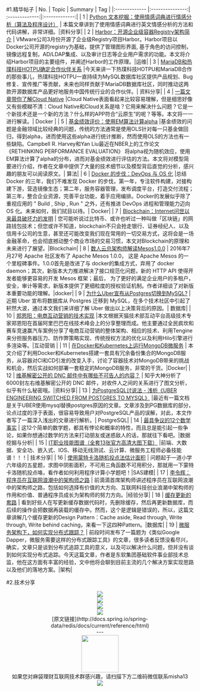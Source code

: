 #1.精华帖子
| No.  | Topic  | Summary | Tag |
|:------------- |:---------------:| :-------------:|:-------------:|
| 1 | [Python 文本挖掘：使用情感词典进行情感分析（算法及程序设计）](http://mp.weixin.qq.com/s?__biz=MzA3MDg0MjgxNQ==&mid=2652389938&idx=1&sn=26438273f915418735fccd6342b2f5cb&scene=1&srcid=0724c6pXYQ5MCkcUQhsaFFQl#rd) | 本篇文章讲到了使用情感词典进行英文情感分析的方法和代码讲解，非常详细。|资料分享|
| 2 | [Harbor：开源企业级容器Registry架构简介](http://mp.weixin.qq.com/s?__biz=MzA3MzYwNjQ3NA==&mid=2651296899&idx=2&sn=099ddd122e17f10880b5723625ed5b74&scene=1&srcid=0726mFhU2biKNeCQL4GIGIgi#rd) | VMware公司3月份开源了企业级Registry项目Harbor。Harbor项目以Docker公司开源的registry为基础，提供了管理图形界面, 基于角色的访问控制，镜像远程复制，AD/LDAP集成、以及审计日志等企业用户需求的功能。本文将介绍Harbor项目的主要组件，并阐述Harbor的工作原理。|运维|
| 3 | [MariaDB和热璞科技HOTPU确定合作伙伴关系](http://mp.weixin.qq.com/s?__biz=MzIwMzI3MzQ0MQ==&mid=2247483766&idx=1&sn=5987d85a20c28251bc329152f2661fed&scene=1&srcid=0724F9OqU4jNmZ9AX6AVXtRv#rd) |今天来讲一下热璞科技HOTPU和MariaDB合作的那些事儿，热璞科技HOTPU一直持续为MySQL数据库社区提供产品规划、Bug修复、宣传推广等贡献，未来也同样贡献于MariaDB数据库社区，同时推动这两款开源数据库产品更好地服务中国传统行业的合作伙伴。| 资料分享|
| 4 | [一篇文章带你了解Cloud Native](http://mp.weixin.qq.com/s?__biz=MzA5OTAyNzQ2OA==&mid=400282199&idx=1&sn=6070df6c57d0dd37918525b477db7a07&scene=2&srcid=1208CLlbVDkbKj64ED9zvoje#rd) |Cloud Native表面看起来比较容易理解，但是细思好像又有些模糊不清：Cloud Native和Cloud关系是啥？它用来解决什么问题？它是一个新技术还是一个新的方法？什么样的APP符合“云原生”的呢？等等。本文将一一进行解读。| Docker |
| 5 | [基金绩效评价：使用EM算法计算alpha](http://mp.weixin.qq.com/s?__biz=MjM5NTE1NjQ0NA==&mid=2654631097&idx=1&sn=a69ded301157dbbd25e80edc21b1bc33&scene=1&srcid=0511x4Px63B9mPe6owCUUVhG#rd) |基金绩效的问题是金融领域比较经典的问题，传统的方法通常是使用OLS针对每一只基金做回归，得到alpha，进而使用这些alpha进行统计推断，然而使用OLS的方法也有一些缺陷。Campbell R. Harvey和Yan Liu最近在NBER上的工作论文《RETHINKING PERFORMANCE EVALUATION》 将alpha视为随机效应，使用EM算法计算了alpha的分布，进而对基金绩效进行评估的方法。本文将对模型简要进行介绍，作者在文章中提供了大量的技术细节以及模型背后直觉的分析，感兴趣的朋友可以阅读原文。| 算法|
| 6 | [Docker 的步伐：DevOps 与 OS 化](http://mp.weixin.qq.com/s?__biz=MzA5MzA2Njk5OA==&mid=2650096266&idx=1&sn=221c719745c5a4f639048d91f8d8fed3&scene=1&srcid=0726bB4a25CA5ch9BVikMfdi#rd) |总结 Docker 的三年，我们不难发现 Docker 的步伐，第一年，专注软件构建，对接构建下游，营造镜像生态；第二年，服务容器管理，发布调度平台，打造交付流程；第三年，整合企业资源，完善平台功能，着手应用编排。Docker的发展似乎除了重视应用的 " Build ,  Ship ,  Run " 之外，还有推进 DevOps 进程和管理能力迈向 OS 化。未来如何，我们拭目以待。| Docker|
| 7 | [Blockchain：Internet问世以来最具破坏力的发明](http://mp.weixin.qq.com/s?__biz=MzA5MzQ2NTY0OA==&mid=2650796271&idx=1&sn=f2b162cc9cfbc913f23e24c61b70b5a3&scene=1&srcid=0727fjqh12FPs5h5bFG7ViQe#rd) | 您可能听说过比特币、或许也听过一种叫做「区块链」的网路钱包技术；但您或许不知道，blockchain不只会抢走银行、证券经纪人、以及信用卡公司的生意，甚至还可能改变我们现在常用的一切交易方式，这将会是一场金融革命，也会彻底撼动整个商业市场的交易习惯，本文对Blockchain的原理和未来进行了展望。|Blockchain|
| 8 | [ 数人云总架构师解读Mesos1.0.0](http://mp.weixin.qq.com/s?__biz=MzA3MDg4Nzc2NQ==&mid=2652133911&idx=1&sn=2f6a56a1679f2de2914fd81b33a85891&scene=1&srcid=0728q8q4EG266O6MmWuEKLob#rd) | 2016年7月27号 Apache 社区发布了 Apache Mesos 1.0.0， 这是 Apache Mesos 的一个里程碑事件。1.0.0首先是改进了与 docker的集成方式，弃用了 docker daemon；其次，新版本大力推进解决了接口规范化问题，新的 HTTP API 使得开发者能够更容易的开发 Mesos 框架；最后， 为了更好的满足企业用户的多租户，安全，审计等需求，新版本提供了更细粒度的授权验证机制。作者详细谈了对新版本重要功能的理解。|docker|
| 9 | [为什么Uber宣布从Postgres切换到MySQL?](http://mp.weixin.qq.com/s?__biz=MzAwMDU1MTE1OQ==&mid=2653547609&idx=1&sn=cbb55ee823ddec9d98ef1fa984e001f6&scene=1&srcid=0729AtFZBIlfejDz4187wQ7q#rd) |近期 Uber 宣布将数据库从 Postgres 迁移到 MySQL，在多个技术社区中引起了轩然大波，通过本文我们来详细了解 Uber 做出以上决策背后的原因。| 数据库|
| 10 | [郑恩阳：电商互动营销的技术实现](http://mp.weixin.qq.com/s?__biz=MzI3MzEzMDI1OQ==&mid=2651814716&idx=1&sn=e84aae2ffe580fdb93839f2473dc89e0&scene=1&srcid=0729opuoXfMR9sbKTcTCgDAs#rd) |本文根据天猫技术部互动平台高级技术专家郑恩阳在首届阿里巴巴在线技术峰会上的分享整理而成。他主要通过全民疯坎和赛车竞速赢汽车案例分享了电商互动营销的整体架构、相应的技术、利用Tengine来分担服务器压力、防作弊策略实现、传统授权方法的优化以及利用Hilo引擎进行多渲染等。|互动营销 |
| 11 | [在Docker和Kubernetes上运行MongoDB微服务](http://mp.weixin.qq.com/s?__biz=MzA5OTAyNzQ2OA==&mid=2649690934&idx=1&sn=03d947464e10b0d41e13addf70af1021&scene=1&srcid=0727gXj9slBr7yUCCldJ6kMJ#rd) | 本文介绍了利用Docker和Kubernetes搭建一套具有冗余备份集合的MongoDB服务，从容器对CI和CD引发的改变入手，讨论了容器技术对MongoDB带来的挑战和机会，然后实战如何部署一套稳定的MongoDB服务，非常的干货。|Docker|
| 12 | [维基解密公开的 DNC 邮件中有哪些不可告人的内容？](http://www.zhihu.com/question/41676600/answer/113216461) | 知乎大神分析了6000封左右维基解密公开的 DNC 邮件，对收件人之间的关系进行了图文分析，似乎有什么秘密哦。|资料分享|
| 13 | [为PostgreSQL讨说法 - 浅析《UBER ENGINEERING SWITCHED FROM POSTGRES TO MYSQL》](https://yq.aliyun.com/articles/58421?spm=5176.100239.bloglist.5.5EyMyo&from=timeline&isappinstalled=0) |最近有一篇文档是关于UBER使用mysql替换postgres原因的文章。文章涉及到PG数据库的部分，论点过度的浮于表面，很容易导致用户对PostgreSQL产品的误解，对此，本文作者写了一篇深入浅出的文章进行解析。| PostgreSQL|
| 14 | [最具争议的12个数学事实](http://mp.weixin.qq.com/s?__biz=MjM5MDI1ODUyMA==&mid=2672937562&idx=1&sn=35bb2392f3729d5e45508f8bcf146ee1&scene=1&srcid=0731bs9AsM3jT7eAEdW3WeOG#rd) | 这12个简单的数学题，都具有悖论和概率的特性，而且总是能引起一些争论，如果你想通过数学的方法来打动朋友或迷惑敌人的话，那就往下看吧。|数据挖掘与分析|
| 15 | [IT职业技能图谱（全套13张官方高清大图下载）](http://mp.weixin.qq.com/s?__biz=MzA5NDExMTAzNA==&mid=2649980333&idx=4&sn=f87897dd11cc88af5bf69104bfde216c&scene=1&srcid=0731V5TM6SgFCS4cqgZpVnww#rd) |前端、大数据、安全功、嵌入式、IOS、移动无线测试、云计算、微服务工程师必备技能谱！！！| 技术分享|
| 16 | [使用蒙特卡洛随机投点法估计面积](http://mp.weixin.qq.com/s?__biz=MzAwMjQwNDc5OA==&mid=2650282661&idx=1&sn=784b728301e465905ab168a685474437&scene=1&srcid=0730VILkUkonZ89JEy3TE00a#rd) | 问题起于一道小学六年级的五星题，求图中阴影面积，不可用三角函数不可用积分，那就用一下蒙特卡洛随机投点咯，看作者如何利用程序计算小学题吧！|SAS建模|
| 17 | [李令辉：程序员在互联网浪潮中的架构师之路](http://mp.weixin.qq.com/s?__biz=MjM5MDE0Mjc4MA==&mid=2650993516&idx=1&sn=86e42c41ecb3f185de72034faae91d2a&scene=1&srcid=07313src5FBEzqAZ9WKH7aSo#rd) | 前滴滴首席架构师讲述程序员在互联网浪潮中的架构师之路，包括如何选择有价值的大方向、互联网科技创业浪潮中架构师的作用和价值、普通程序员成长为架构师的努力方向。|经验分享|
| 18 | [缓存更新的套路](http://mp.weixin.qq.com/s?__biz=MjM5OTM0MzIwMQ==&mid=2652546889&idx=1&sn=858fdffbb4535155e1e99500f2f6b8dd&scene=1&srcid=0731KX9EUUczZWftSkWEIBBK#rd) | 看到好些人在写更新缓存数据代码时，先删除缓存，然后再更新数据库，而后续的操作会把数据再装载的缓存中。然而，这个是逻辑是错误的，所以，这篇文章讲解几个缓存更新的Design Pattern：Cache aside, Read through, Write through, Write behind caching，来看一下这四种Pattern。|数据库|
| 19 | [微服务架构下，如何实现分布式跟踪？](http://mp.weixin.qq.com/s?__biz=MzA5Nzc4OTA1Mw==&mid=2659597805&idx=1&sn=642d12ff7962e51ab45a21fc0aa9ea65&scene=1&srcid=0729ZLGQhJiX16j2LEotmivA#rd) | 前段时间发布了一篇题为《类似Google Dapper，微服务需要这样的分布式跟踪工具》的文章，很多读者反馈没看尽兴，确实，文章只是谈到分布式追踪工具的意义，以及可以解决什么问题，但并没有谈到如何实现分布式追踪。今天这篇文章，作者是东软集团基础软件事业部技术总监，他在这方面有丰富的经验，文中他将会聊到目前主流的几个解决方案实现思路以及他们的落地方案。|架构|




#2.技术分享
<div align=center>
<img src="http://fmn.xnpic.com/fmn072/20160729/1820/large_FyW0_545a0005b9e11e80.jpg" >
</div>

<div align=center>
<img src="http://fmn.rrimg.com/fmn073/20160729/1820/large_wcrS_565c0005b9841e83.jpg" >
</div>
<div align=center>
<img src="http://fmn.rrimg.com/fmn077/20160729/1820/large_bZ5U_777f000645fb1e7f.jpg" >
</div>
<div align=center>
<img src="http://fmn.xnpic.com/fmn071/20160731/1655/large_yKDK_56860005f26c1e83.jpg" >
</div>

<div align="center" style="border:lpx solid red">
[原文链接](http://docs.spring.io/spring-data/redis/docs/current/reference/html)
<div align=center>
---
<div align=center>
<img src="http://tp1.sinaimg.cn/5360958752/180/40095350112/1" width="100" height="100" >
</div>
<html>
<body>
<div align="center" style="border:lpx solid red">
如果您对麻袋理财互联网技术群感兴趣，请扫描下方二维码微信联系misha13
<div align=center>
<img src="http://fmn.rrfmn.com/fmn078/20160501/2225/original_s0Hg_f5cc000266151e83.jpg"  >
</div>
<html>
<body>
<div align="center" style="border:lpx solid red">
</div>

